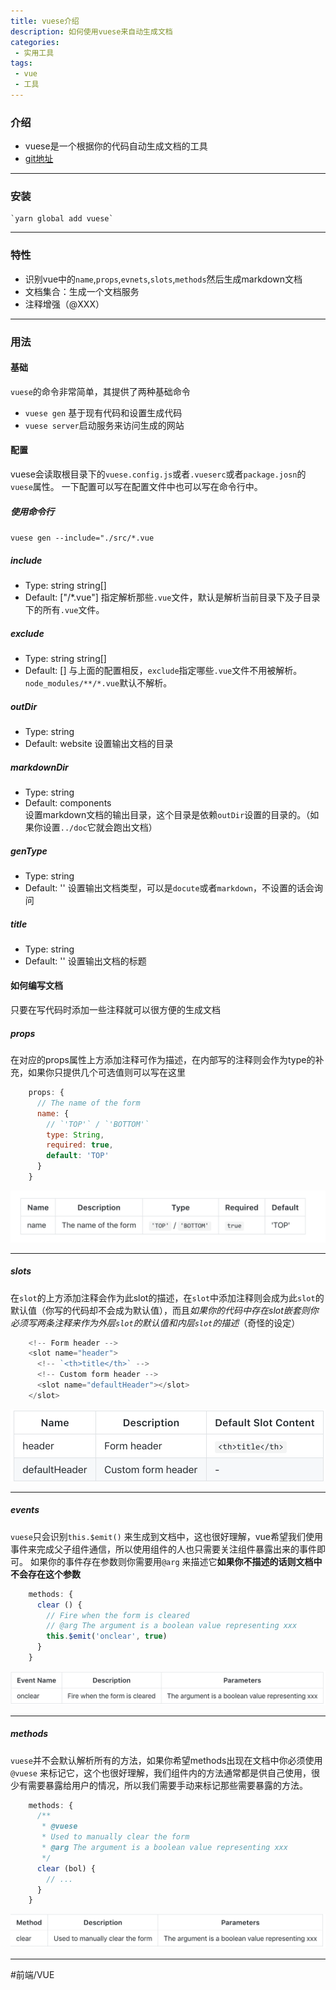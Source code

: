 ```yaml
---
title: vuese介绍
description: 如何使用vuese来自动生成文档
categories:
 - 实用工具
tags:
 - vue
 - 工具
---
```



### 介绍
* vuese是一个根据你的代码自动生成文档的工具
* [git地址](https://github.com/HcySunYang/vuese)


- - - -

### 安装
	`yarn global add vuese`  


- - - -


### 特性
* 识别vue中的`name`,`props`,`evnets`,`slots`,`methods`然后生成markdown文档
* 文档集合：生成一个文档服务
* 注释增强（@XXX）  

- - - -
### 用法
#### 基础
`vuese`的命令非常简单，其提供了两种基础命令   
* `vuese gen` 基于现有代码和设置生成代码
* `vuese server`启动服务来访问生成的网站

#### 配置
vuese会读取根目录下的`vuese.config.js`或者`.vueserc`或者`package.josn`的`vuese`属性。
一下配置可以写在配置文件中也可以写在命令行中。  
##### 使用命令行
`vuese gen --include="./src/*.vue`

##### include
* Type: string string[]
* Default: ["/*.vue"]
指定解析那些`.vue`文件，默认是解析当前目录下及子目录下的所有`.vue`文件。

##### exclude
* Type: string string[]
* Default: []
与上面的配置相反，`exclude`指定哪些`.vue`文件不用被解析。`node_modules/**/*.vue`默认不解析。  

##### outDir
* Type: string
* Default: website 
设置输出文档的目录  

##### markdownDir
* Type: string
* Default: components  
设置markdown文档的输出目录，这个目录是依赖`outDir`设置的目录的。（如果你设置`../doc`它就会跑出文档）  

##### genType
* Type: string
* Default: ''
设置输出文档类型，可以是`docute`或者`markdown`，不设置的话会询问

##### title
* Type: string
* Default: ''
设置输出文档的标题

#### 如何编写文档
只要在写代码时添加一些注释就可以很方便的生成文档
##### props
在对应的props属性上方添加注释可作为描述，在内部写的注释则会作为type的补充，如果你只提供几个可选值则可以写在这里
```js
	props: {
	  // The name of the form
	  name: {
	    // `'TOP'` / `'BOTTOM'`
	    type: String,
	    required: true,
	    default: 'TOP'
	  }
	}

```

![](/img/vuese/1.png)  
- - - -

##### slots
在`slot`的上方添加注释会作为此slot的描述，在`slot`中添加注释则会成为此`slot`的默认值（你写的代码却不会成为默认值），而且*如果你的代码中存在slot嵌套则你必须写两条注释来作为外层`slot`的默认值和内层`slot`的描述*（奇怪的设定）
```js
	<!-- Form header -->
	<slot name="header">
	  <!-- `<th>title</th>` -->
	  <!-- Custom form header -->
	  <slot name="defaultHeader"></slot>
	</slot>
```

![](/img/vuese/2.png)  
- - - -

##### events
`vuese`只会识别`this.$emit()` 来生成到文档中，这也很好理解，vue希望我们使用事件来完成父子组件通信，所以使用组件的人也只需要关注组件暴露出来的事件即可。
如果你的事件存在参数则你需要用`@arg` 来描述它**如果你不描述的话则文档中不会存在这个参数**
```js
	methods: {
	  clear () {
	    // Fire when the form is cleared
	    // @arg The argument is a boolean value representing xxx
	    this.$emit('onclear', true)
	  }
	}
```

![](/img/vuese/3.png)  
- - - -

##### methods
`vuese`并不会默认解析所有的方法，如果你希望methods出现在文档中你必须使用`@vuese` 来标记它，这个也很好理解，我们组件内的方法通常都是供自己使用，很少有需要暴露给用户的情况，所以我们需要手动来标记那些需要暴露的方法。
```js
	methods: {
	  /**
	   * @vuese
	   * Used to manually clear the form
	   * @arg The argument is a boolean value representing xxx
	   */
	  clear (bol) {
	    // ...
	  }
	}
```

![](/img/vuese/4.png)  
- - - -







#前端/VUE
